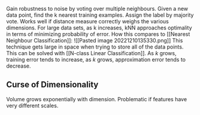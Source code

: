 Gain robustness to noise by voting over multiple neighbours. 
Given a new data point, find the k nearest training examples. Assign the label by majority vote. 
Works well if distance measure correctly weighs the various dimensions. 
For large data sets, as k increases, kNN approaches optimality in terms of minimizing probability of error. 
How this compares to [[Nearest Neighbour Classification]]: 
![[Pasted image 20221210135330.png]]
This technique gets large in space when trying to store all of the data points. This can be solved with [[N-class Linear Classification]]. 
As $k$ grows, training error tends to increase, as $k$ grows, approximation error tends to decrease. 
## Curse of Dimensionality
Volume grows exponentially with dimension. Problematic if features have very different scales. 